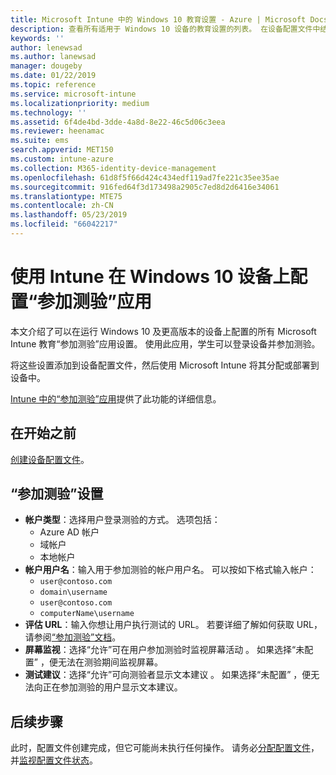 ```yaml
---
title: Microsoft Intune 中的 Windows 10 教育设置 - Azure | Microsoft Docs
description: 查看所有适用于 Windows 10 设备的教育设置的列表。 在设备配置文件中结合使用这些设置和“参加测验”应用，在 Intune 中选择用户或学生登录方式、在测验期间监视屏幕等。
keywords: ''
author: lenewsad
ms.author: lanewsad
manager: dougeby
ms.date: 01/22/2019
ms.topic: reference
ms.service: microsoft-intune
ms.localizationpriority: medium
ms.technology: ''
ms.assetid: 6f4de4bd-3dde-4a8d-8e22-46c5d06c3eea
ms.reviewer: heenamac
ms.suite: ems
search.appverid: MET150
ms.custom: intune-azure
ms.collection: M365-identity-device-management
ms.openlocfilehash: 61d8f5f66d424c434edf119ad7fe221c35ee35ae
ms.sourcegitcommit: 916fed64f3d173498a2905c7ed8d2d6416e34061
ms.translationtype: MTE75
ms.contentlocale: zh-CN
ms.lasthandoff: 05/23/2019
ms.locfileid: "66042217"
---
```

# <a name="configure-the-take-a-test-app-on-windows-10-devices-using-intune"></a>使用 Intune 在 Windows 10 设备上配置“参加测验”应用

本文介绍了可以在运行 Windows 10 及更高版本的设备上配置的所有 Microsoft Intune 教育“参加测验”应用设置。 使用此应用，学生可以登录设备并参加测验。

将这些设置添加到设备配置文件，然后使用 Microsoft Intune 将其分配或部署到设备中。

[Intune 中的“参加测验”应用](education-settings-configure.md)提供了此功能的详细信息。

## <a name="before-you-begin"></a>在开始之前

[创建设备配置文件](education-settings-configure.md#create-a-device-profile)。

## <a name="take-a-test-settings"></a>“参加测验”设置

- **帐户类型**：选择用户登录测验的方式。 选项包括：
  - Azure AD 帐户
  - 域帐户
  - 本地帐户
- **帐户用户名**：输入用于参加测验的帐户用户名。 可以按如下格式输入帐户：
  - `user@contoso.com`
  - `domain\username`
  - `user@contoso.com`
  - `computerName\username`
- **评估 URL**：输入你想让用户执行测试的 URL。 若要详细了解如何获取 URL，请参阅[“参加测验”文档](https://docs.microsoft.com/education/windows/take-tests-in-windows-10)。
- **屏幕监视**：选择“允许”可在用户参加测验时监视屏幕活动  。 如果选择“未配置”  ，便无法在测验期间监视屏幕。
- **测试建议**：选择“允许”可向测验者显示文本建议  。 如果选择“未配置”  ，便无法向正在参加测验的用户显示文本建议。

## <a name="next-steps"></a>后续步骤

此时，配置文件创建完成，但它可能尚未执行任何操作。 请务必[分配配置文件](device-profile-assign.md)，并[监视配置文件状态](device-profile-monitor.md)。
